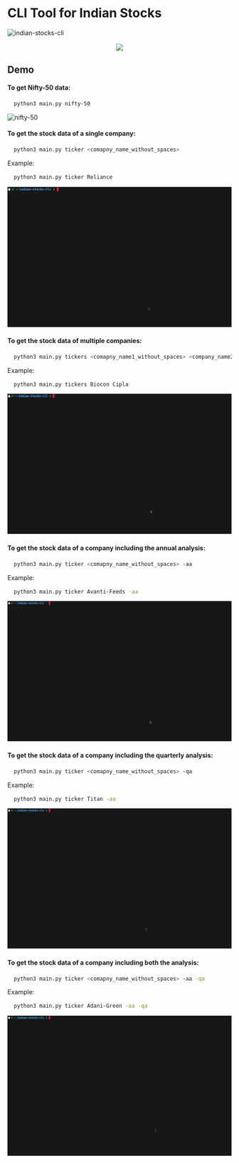 # CLI Tool for Indian Stocks
![indian-stocks-cli](https://socialify.git.ci/skamranahmed/indian-stocks-cli/image?description=1&language=1&owner=1&pattern=Floating%20Cogs&theme=Light)

<p align="center">
<img src="https://img.shields.io/badge/python%20-%2314354C.svg?&style=for-the-badge&logo=python&logoColor=white" align="center">
</p>

## Demo

#### To get Nifty-50 data:
```bash
  python3 main.py nifty-50
```
![nifty-50]

#### To get the stock data of a single company:
```bash
  python3 main.py ticker <comapny_name_without_spaces>
```
Example:
```bash
  python3 main.py ticker Reliance
```
![single-stock-data]

#### To get the stock data of multiple companies:
```bash
  python3 main.py tickers <comapny_name1_without_spaces> <company_name2_without_spaces>
```
Example:
```bash
  python3 main.py tickers Biocon Cipla
```
![multiple-stock-data]

#### To get the stock data of a company including the annual analysis:
```bash
  python3 main.py ticker <comapny_name_without_spaces> -aa
```
Example:
```bash
  python3 main.py ticker Avanti-Feeds -aa
```
![annual-analysis]

#### To get the stock data of a company including the quarterly analysis:
```bash
  python3 main.py ticker <comapny_name_without_spaces> -qa
```
Example:
```bash
  python3 main.py ticker Titan -aa
```
![quarterly-analysis]

#### To get the stock data of a company including both the analysis:
```bash
  python3 main.py ticker <comapny_name_without_spaces> -aa -qa
```
Example:
```bash
  python3 main.py ticker Adani-Green -aa -qa
```
![both-analysis]

[nifty-50]: demo/nifty-50.gif
[single-stock-data]: demo/get-stock-data.gif
[multiple-stock-data]: demo/get-data-of-multiple-stocks.gif
[annual-analysis]: demo/annual-analysis.gif
[quarterly-analysis]: demo/quarterly-analysis.gif
[both-analysis]: demo/both-analysis.gif